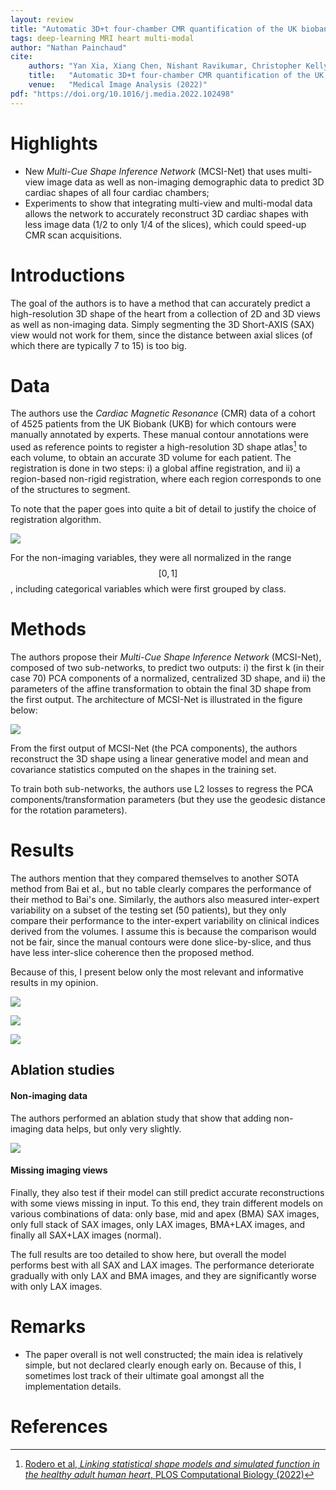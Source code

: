 ```yaml
---
layout: review
title: "Automatic 3D+t four-chamber CMR quantification of the UK biobank: integrating imaging and non-imaging data priors at scale"
tags: deep-learning MRI heart multi-modal
author: "Nathan Painchaud"
cite:
    authors: "Yan Xia, Xiang Chen, Nishant Ravikumar, Christopher Kelly, Rahman Attar, Nay Aung, Stefan Neubauer, Steffen E Petersen, Alejandro F Frangi"
    title:   "Automatic 3D+t four-chamber CMR quantification of the UK biobank: integrating imaging and non-imaging data priors at scale"
    venue:   "Medical Image Analysis (2022)"
pdf: "https://doi.org/10.1016/j.media.2022.102498"
---
```



# Highlights
- New *Multi-Cue Shape Inference Network* (MCSI-Net) that uses multi-view image data as well as non-imaging demographic
data to predict 3D cardiac shapes of all four cardiac chambers;
- Experiments to show that integrating multi-view and multi-modal data allows the network to accurately reconstruct 3D
cardiac shapes with less image data (1/2 to only 1/4 of the slices), which could speed-up CMR scan acquisitions.


# Introductions
The goal of the authors is to have a method that can accurately predict a high-resolution 3D shape of the heart from a
collection of 2D and 3D views as well as non-imaging data. Simply segmenting the 3D Short-AXIS (SAX) view would not work
for them, since the distance between axial slices (of which there are typically 7 to 15) is too big.


# Data
The authors use the *Cardiac Magnetic Resonance* (CMR) data of a cohort of 4525 patients from the UK Biobank (UKB) for
which contours were manually annotated by experts. These manual contour annotations were used as reference points to
register a high-resolution 3D shape atlas[^1] to each volume, to obtain an accurate 3D volume for each patient. The
registration is done in two steps: i) a global affine registration, and ii) a region-based non-rigid registration, where
each region corresponds to one of the structures to segment.

To note that the paper goes into quite a bit of detail to justify the choice of registration algorithm.

![](/collections/images/3D+tCmrQuantification/figure2.jpg)

For the non-imaging variables, they were all normalized in the range $$[0,1]$$, including categorical variables which
were first grouped by class.


# Methods
The authors propose their *Multi-Cue Shape Inference Network* (MCSI-Net), composed of two sub-networks, to predict two
outputs: i) the first k (in their case 70) PCA components of a normalized, centralized 3D shape, and ii) the parameters
of the affine transformation to obtain the final 3D shape from the first output. The architecture of MCSI-Net is illustrated
in the figure below:

![](/collections/images/3D+tCmrQuantification/figure4.jpg)

From the first output of MCSI-Net (the PCA components), the authors reconstruct the 3D shape using a linear generative
model and mean and covariance statistics computed on the shapes in the training set.

To train both sub-networks, the authors use L2 losses to regress the PCA components/transformation parameters (but they
use the geodesic distance for the rotation parameters).


# Results
The authors mention that they compared themselves to another SOTA method from Bai et al., but no table clearly compares
the performance of their method to Bai's one. Similarly, the authors also measured inter-expert variability on a subset
of the testing set (50 patients), but they only compare their performance to the inter-expert variability on clinical
indices derived from the volumes. I assume this is because the comparison would not be fair, since the manual contours
were done slice-by-slice, and thus have less inter-slice coherence then the proposed method.

Because of this, I present below only the most relevant and informative results in my opinion.

![](/collections/images/3D+tCmrQuantification/figure5.jpg)

![](/collections/images/3D+tCmrQuantification/table4.jpg)

![](/collections/images/3D+tCmrQuantification/table6.jpg)

## Ablation studies

#### Non-imaging data
The authors performed an ablation study that show that adding non-imaging data helps, but only very slightly.

![](/collections/images/3D+tCmrQuantification/figure8.jpg)

#### Missing imaging views
Finally, they also test if their model can still predict accurate reconstructions with some views missing in input. To
this end, they train different models on various combinations of data: only base, mid and apex (BMA) SAX images, only full
stack of SAX images, only LAX images, BMA+LAX images, and finally all SAX+LAX images (normal).

The full results are too detailed to show here, but overall the model performs best with all SAX and LAX images. The
performance deteriorate gradually with only LAX and BMA images, and they are significantly worse with only LAX images.


# Remarks
- The paper overall is not well constructed; the main idea is relatively simple, but not declared clearly enough early on.
Because of this, I sometimes lost track of their ultimate goal amongst all the implementation details.


# References
[^1]: [Rodero et al, *Linking statistical shape models and simulated function in the healthy adult human heart*, PLOS Computational Biology (2022)](https://doi.org/10.1371/journal.pcbi.1010196)